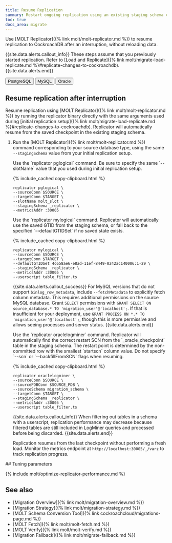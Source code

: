 ```yaml
---
title: Resume Replication
summary: Restart ongoing replication using an existing staging schema checkpoint.
toc: true
docs_area: migrate
---
```


Use [MOLT Replicator]({% link molt/molt-replicator.md %}) to resume replication to CockroachDB after an interruption, without reloading data.

{{site.data.alerts.callout_info}}
These steps assume that you previously started replication. Refer to [Load and Replicate]({% link molt/migrate-load-replicate.md %}#replicate-changes-to-cockroachdb).
{{site.data.alerts.end}}

<div class="filters filters-big clearfix">
    <button class="filter-button" data-scope="postgres">PostgreSQL</button>
    <button class="filter-button" data-scope="mysql">MySQL</button>
    <button class="filter-button" data-scope="oracle">Oracle</button>
</div>

## Resume replication after interruption

Resume replication using [MOLT Replicator]({% link molt/molt-replicator.md %}) by running the replicator binary directly with the same arguments used during [initial replication setup]({% link molt/migrate-load-replicate.md %}#replicate-changes-to-cockroachdb). Replicator will automatically resume from the saved checkpoint in the existing staging schema.

1. Run the [MOLT Replicator]({% link molt/molt-replicator.md %}) command corresponding to your source database type, using the same `--stagingSchema` value from your initial replication setup.

	<section class="filter-content" markdown="1" data-scope="postgres">
	Use the `replicator pglogical` command. Be sure to specify the same `--slotName` value that you used during initial replication setup.

	{% include_cached copy-clipboard.html %}
	~~~ shell
	replicator pglogical \
	--sourceConn $SOURCE \
	--targetConn $TARGET \
	--slotName molt_slot \
	--stagingSchema _replicator \
	--metricsAddr :30005
	~~~
	</section>

	<section class="filter-content" markdown="1" data-scope="mysql">
	Use the `replicator mylogical` command. Replicator will automatically use the saved GTID from the staging schema, or fall back to the specified `--defaultGTIDSet` if no saved state exists.

	{% include_cached copy-clipboard.html %}
	~~~ shell
	replicator mylogical \
	--sourceConn $SOURCE \
	--targetConn $TARGET \
	--defaultGTIDSet 4c658ae6-e8ad-11ef-8449-0242ac140006:1-29 \
	--stagingSchema _replicator \
	--metricsAddr :30005 \
	--userscript table_filter.ts
	~~~

	{{site.data.alerts.callout_success}}
	For MySQL versions that do not support `binlog_row_metadata`, include `--fetchMetadata` to explicitly fetch column metadata. This requires additional permissions on the source MySQL database. Grant `SELECT` permissions with `GRANT SELECT ON source_database.* TO 'migration_user'@'localhost';`. If that is insufficient for your deployment, use `GRANT PROCESS ON *.* TO 'migration_user'@'localhost';`, though this is more permissive and allows seeing processes and server status.
	{{site.data.alerts.end}}
	</section>

	<section class="filter-content" markdown="1" data-scope="oracle">
	Use the `replicator oraclelogminer` command. Replicator will automatically find the correct restart SCN from the `_oracle_checkpoint` table in the staging schema. The restart point is determined by the non-committed row with the smallest `startscn` column value. Do not specify `--scn` or `--backfillFromSCN` flags when resuming.

	{% include_cached copy-clipboard.html %}
	~~~ shell
	replicator oraclelogminer \
	--sourceConn $SOURCE \
	--sourcePDBConn $SOURCE_PDB \
	--sourceSchema migration_schema \
	--targetConn $TARGET \
	--stagingSchema _replicator \
	--metricsAddr :30005 \
	--userscript table_filter.ts
	~~~

	{{site.data.alerts.callout_info}}
	When filtering out tables in a schema with a userscript, replication performance may decrease because filtered tables are still included in LogMiner queries and processed before being discarded.
	{{site.data.alerts.end}}
	</section>

	Replication resumes from the last checkpoint without performing a fresh load. Monitor the metrics endpoint at `http://localhost:30005/_/varz` to track replication progress.

<section class="filter-content" markdown="1" data-scope="postgres oracle">
## Tuning parameters

{% include molt/optimize-replicator-performance.md %}
</section>

## See also

- [Migration Overview]({% link molt/migration-overview.md %})
- [Migration Strategy]({% link molt/migration-strategy.md %})
- [MOLT Schema Conversion Tool]({% link cockroachcloud/migrations-page.md %})
- [MOLT Fetch]({% link molt/molt-fetch.md %})
- [MOLT Verify]({% link molt/molt-verify.md %})
- [Migration Failback]({% link molt/migrate-failback.md %})